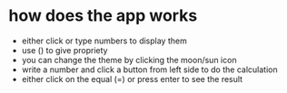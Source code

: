 # how does the app works
- either click or type numbers to display them
- use () to give propriety 
- you can change the theme by clicking the moon/sun icon
- write a number and click a button from left side to do the calculation
- either click on the equal (=) or press enter to see the result
